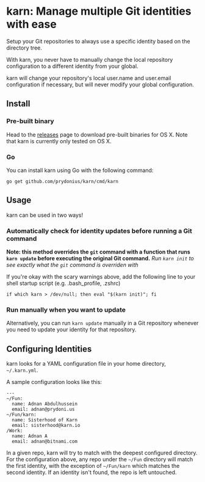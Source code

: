 # karn: Manage multiple Git identities with ease

Setup your Git repositories to always use a specific identity based on the directory tree.

With karn, you never have to manually change the local repository configuration to a different
identity from your global.

karn will change your repository's local user.name and user.email configuration if necessary, but will never modify your global configuration.

## Install

### Pre-built binary
Head to the [releases](https://github.com/prydonius/karn/releases) page to download pre-built binaries for OS X. Note that karn is currently only tested on OS X.

### Go
You can install karn using Go with the following command:
```
go get github.com/prydonius/karn/cmd/karn
```

## Usage
karn can be used in two ways!

### Automatically check for identity updates before running a Git command
**Note: this method overrides the `git` command with a function that runs `karn update` before executing the original Git command.**
*Run `karn init` to see exactly what the `git` command is overriden with*

If you're okay with the scary warnings above, add the following line to your shell startup script (e.g. .bash_profile, .zshrc)
```
if which karn > /dev/null; then eval "$(karn init)"; fi
```

### Run manually when you want to update
Alternatively, you can run `karn update` manually in a Git repository whenever you need to update your identity for that repository.

## Configuring Identities
karn looks for a YAML configuration file in your home directory, `~/.karn.yml`.

A sample configuration looks like this:
```
---
~/Fun:
  name: Adnan Abdulhussein
  email: adnan@prydoni.us
~/Fun/karn:
  name: Sisterhood of Karn
  email: sisterhood@karn.io
/Work:
  name: Adnan A
  email: adnan@bitnami.com
```

In a given repo, karn will try to match with the deepest configured directory. For the configuration above, any repo under the `~/Fun` directory will match the first identity, with the exception of `~/Fun/karn` which matches the second identity. If an identity isn't found, the repo is left untouched.
